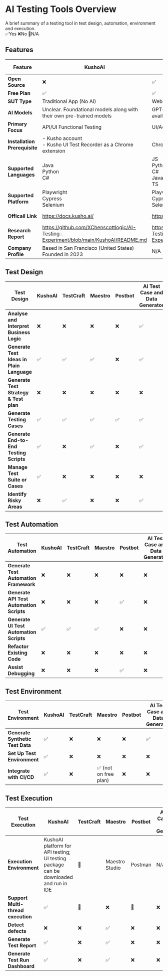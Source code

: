 # AI Testing Tools Overview
A brief summary of a testing tool in test design, automation, environment and execution. </br>
✅Yes ❌No 🚫N/A

## Features ##
| Feature                      |KushoAI |TestCraft |Maestro |Postbot |AI Test Case and Data Generator|
|------------------------------|---------|-----------|---------|---------|---------|
|**Open Source**               |❌       |✅        | ✅       | ✅        |✅|
|**Free Plan**                 |✅       |✅        | ✅        |✅       |✅ (10 cases per month)|
|**SUT Type**                  |Traditional App (No AI)    | Web UI |  Mobile App/Web Browser       |Traditional App (No AI)     |Test Case and Data Generator|
|**AI Models**                 |Unclear. Foundational models along with their own pre-trained models  |  GPT-4o-mini by default but other models available         | Defaults: gpt-4o for OpenAI, claude-3-5-sonnet-20240620 for Claude        |OpenAI models         |gpt-4.1-mini but can be changed with openAI API key|
|**Primary Focus**             |API/UI Functional Testing         |UI/Accessibility Testing         | Mobile/Browser UI        | API Functional and Performance Testing        |Test Case and Data Generator|
|**Installation Prerequisite** |- Kusho account</br> - Kusho UI Test Recorder as a Chrome extension  | Chrome Extension          | Maestro  Studio and an iOS/Android emulator        |Not required as integrated into Postman UI         |Not required|
|**Supported Languages**       | Java</br> Python</br> C#  |  JS</br> Python</br> C#</br> Java</br> TS         |  Actions written in .yaml file       |JavaScript          |Data generator - JSON, CSV, SQL Insert Statements, XML, HTML Table, BDD Gherkin |
|**Supported Platform**        |Playwright</br> Cypress</br> Selenium</br>        |  Playwright</br> Cypress</br> Selenium</br>         | Can be used no matter what framework the team uses        |Postman         |N/A|
|**Officail Link**             | https://docs.kusho.ai/       |  https://home.testcraft.app/         |  https://maestro.dev/       |https://www.postman.com/product/postbot/         |https://www.testingtools.ai/free-tools/ai-test-case-generator/|
|**Research Report**           | https://github.com/XChenscottlogic/AI-Testing-Experiment/blob/main/KushoAI/README.md      |  https://github.com/XChenscottlogic/AI-Testing-Experiment/blob/main/TestCraft/README.md        | https://github.com/XChenscottlogic/AI-Testing-Experiment/blob/main/Maestro/README.md         |https://github.com/XChenscottlogic/AI-Testing-Experiment/blob/main/Postbot/README.md         |[AI Test Case & Data Generator/README.md](https://github.com/XChenscottlogic/AI-Testing-Experiment/tree/main/AI%20Test%20Case%20%26%20Data%20Generator)|
|**Company Profile**           |Based in San Francisco (United States)</br> Founded in 2023       |    N/A       | N/A        |Developed by Postman in 2023         |N/A|

## 	Test Design ##
| Test Design                               | KushoAI | TestCraft | Maestro | Postbot |AI Test Case and Data Generator|
|-------------------------------------------|---------|-----------|---------|---------|---------|
|**Analyse and Interpret Business Logic**   |❌       |❌        | ❌        |❌       |✅|
|**Generate Test Ideas in Plain Language**  |✅       |✅        | ✅        |❌       |✅|
|**Generate Test Strategy & Test plan**     |❌       |❌        | ❌        |❌       |❌|
|**Generate Testing Cases**                 |✅       |✅        | ✅        |✅       |✅|
|**Generate End-to-End Testing Scripts**    |✅       |❌        | ✅        |❌       |✅|
|**Manage Test Suite or Cases**             |✅       |❌        | ❌        |❌       |❌|
|**Identify Risky Areas**                   |❌       |✅        | ❌        |❌       |✅|

## 	Test Automation ##
| Test Automation                           | KushoAI | TestCraft | Maestro | Postbot |AI Test Case and Data Generator|
|-------------------------------------------|---------|-----------|---------|---------|---------|
|**Generate Test Automation Framework**     |❌      |❌         |❌          |❌       |❌|
|**Generate API Test Automation Scripts**   |❌      |❌         | ❌         |✅       |❌|
|**Generate UI Test Automation Scripts**    |✅      |✅         | ✅        |❌       |❌|
|**Refactor Existing Code**                 |❌      |❌         | ❌         |❌       |❌|
|**Assist Debugging**                       |❌      |❌         | ❌         |✅       |❌|

## 	Test Environment ##
| Test Environment                          | KushoAI | TestCraft | Maestro | Postbot |AI Test Case and Data Generator|
|-------------------------------------------|---------|-----------|---------|---------|---------|
|**Generate Synthetic Test Data**           |✅       |❌        |❌          |❌       |✅|
|**Set Up Test Environment**                |✅       |❌        | ❌         |❌       |❌|
|**Integrate with CI/CD**                   |✅       |❌        |✅ (not on free plan)          |❌       |❌|

## 	Test Execution ##
| Test Execution                            | KushoAI | TestCraft | Maestro | Postbot |AI Test Case and Data Generator|
|-------------------------------------------|---------|-----------|---------|---------|---------|
|**Execution Environment**                  |KushoAI platform for API testing;</br> UI testing package can be downloaded and run in IDE         | 🚫          |  Maestro Studio       |Postman         |N/A|
|**Support Multi-thread execution**         |✅      |🚫         |❌          |🚫       |❌|
|**Detect defects**                         |❌      |❌         |  ✅       |❌       |❌|
|**Generate Test Report**                   |✅      |❌         | ✅        |❌       |❌|
|**Generate Test Run Dashboard**            |✅      |❌         |  ✅       |❌       |❌|
